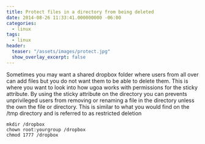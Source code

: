 ```yaml
---
title: Protect files in a directory from being deleted
date: 2014-08-26 11:33:41.000000000 -06:00
categories:
  - linux
tags:
  - linux
header:
  teaser: "/assets/images/protect.jpg"
  show_overlay_excerpt: false
---
```


Sometimes you may want a shared dropbox folder where users from all over can add files but you do not want them to be able to delete them. This is where you want to look into how ugoa works with permissions for the sticky attribute. By using the sticky attribute on the directory you can prevents unprivileged users from removing or renaming a file in the directory unless the own the file or directory. This is similar to what you would find on the /tmp directory and is referred to as restricted deletion

```shell
mkdir /dropbox
chown root:yourgroup /dropbox
chmod 1777 /dropbox
```
